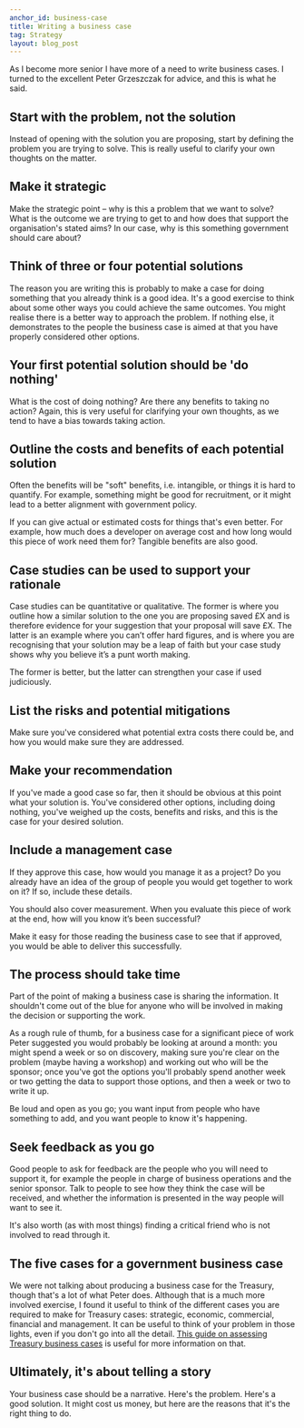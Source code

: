 ```yaml
---
anchor_id: business-case
title: Writing a business case
tag: Strategy
layout: blog_post
---
```


As I become more senior I have more of a need to write business cases. I turned to the excellent Peter Grzeszczak for advice, and this is what he said.

## Start with the problem, not the solution

Instead of opening with the solution you are proposing, start by defining the problem you are trying to solve. This is really useful to clarify your own thoughts on the matter.

## Make it strategic

Make the strategic point – why is this a problem that we want to solve?  What is the outcome we are trying to get to and how does that support the organisation's stated aims? In our case, why is this something government should care about?

## Think of three or four potential solutions

The reason you are writing this is probably to make a case for doing something that you already think is a good idea. It's a good exercise to think about some other ways you could achieve the same outcomes. You might realise there is a better way to approach the problem. If nothing else, it demonstrates to the people the business case is aimed at that you have properly considered other options.

## Your first potential solution should be 'do nothing'

What is the cost of doing nothing? Are there any benefits to taking no action? Again, this is very useful for clarifying your own thoughts, as we tend to have a bias towards taking action.

## Outline the costs and benefits of each potential solution

Often the benefits will be "soft" benefits, i.e. intangible, or things it is hard to quantify. For example, something might be good for recruitment, or it might lead to a better alignment with government policy.

If you can give actual or estimated costs for things that's even better. For example, how much does a developer on average cost and how long would this piece of work need them for? Tangible benefits are also good.

## Case studies can be used to support your rationale

Case studies can be quantitative or qualitative. The former is where you outline how a similar solution to the one you are proposing saved £X and is therefore evidence for your suggestion that your proposal will save £X. The latter is an example where you can’t offer hard figures, and is where you are recognising that your solution may be a leap of faith but your case study shows why you believe it’s a punt worth making.

The former is better, but the latter can strengthen your case if used judiciously.

## List the risks and potential mitigations

Make sure you've considered what potential extra costs there could be, and how you would make sure they are addressed.

## Make your recommendation

If you've made a good case so far, then it should be obvious at this point what your solution is. You've considered other options, including doing nothing, you've weighed up the costs, benefits and risks, and this is the case for your desired solution.

## Include a management case

If they approve this case, how would you manage it as a project? Do you already have an idea of the group of people you would get together to work on it? If so, include these details.

You should also cover measurement. When you evaluate this piece of work at the end, how will you know it’s been successful?

Make it easy for those reading the business case to see that if approved, you would be able to deliver this successfully.

## The process should take time

Part of the point of making a business case is sharing the information. It shouldn't come out of the blue for anyone who will be involved in making the decision or supporting the work.

As a rough rule of thumb, for a business case for a significant piece of work Peter suggested you would probably be looking at around a month: you might spend a week or so on discovery, making sure you're clear on the problem (maybe having a workshop) and working out who will be the sponsor; once you've got the options you'll probably spend another week or two getting the data to support those options, and then a week or two to write it up.

Be loud and open as you go; you want input from people who have something to add, and you want people to know it's happening.

## Seek feedback as you go

Good people to ask for feedback are the people who you will need to support it, for example the people in charge of business operations and the senior sponsor. Talk to people to see how they think the case will be received, and whether the information is presented in the way people will want to see it.

It's also worth (as with most things) finding a critical friend who is not involved to read through it.

## The five cases for a government business case

We were not talking about producing a business case for the Treasury, though that's a lot of what Peter does. Although that is a much more involved exercise, I found it useful to think of the different cases you are required to make for Treasury cases: strategic, economic, commercial, financial and management. It can be useful to think of your problem in those lights, even if you don't go into all the detail. [This guide on assessing Treasury business cases](https://www.gov.uk/government/publications/the-green-book-appraisal-and-evaluation-in-central-government/the-green-book-2020) is useful for more information on that.

## Ultimately, it's about telling a story

Your business case should be a narrative. Here's the problem. Here's a good solution. It might cost us money, but here are the reasons that it's the right thing to do.
